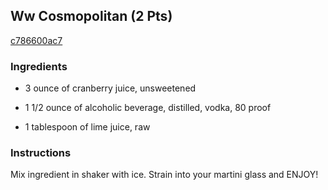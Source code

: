 ## Ww Cosmopolitan (2 Pts)

[c786600ac7](http://www.food.com/recipe/ww-cosmopolitan-2-pts-351028)

### Ingredients

 - 3 ounce of cranberry juice, unsweetened

 - 1 1/2 ounce of alcoholic beverage, distilled, vodka, 80 proof

 - 1 tablespoon of lime juice, raw

### Instructions

Mix ingredient in shaker with ice. Strain into your martini glass and ENJOY!